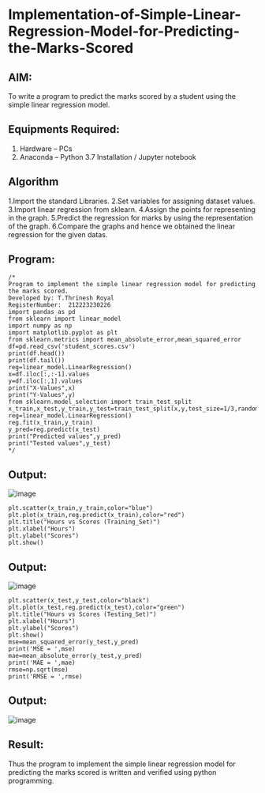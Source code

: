 # Implementation-of-Simple-Linear-Regression-Model-for-Predicting-the-Marks-Scored

## AIM:
To write a program to predict the marks scored by a student using the simple linear regression model.

## Equipments Required:
1. Hardware – PCs
2. Anaconda – Python 3.7 Installation / Jupyter notebook

## Algorithm
1.Import the standard Libraries.
2.Set variables for assigning dataset values.
3.Import linear regression from sklearn.
4.Assign the points for representing in the graph.
5.Predict the regression for marks by using the representation of the graph.
6.Compare the graphs and hence we obtained the linear regression for the given datas.

## Program:
```
/*
Program to implement the simple linear regression model for predicting the marks scored.
Developed by: T.Thrinesh Royal
RegisterNumber:  212223230226
import pandas as pd
from sklearn import linear_model
import numpy as np
import matplotlib.pyplot as plt
from sklearn.metrics import mean_absolute_error,mean_squared_error
df=pd.read_csv('student_scores.csv')
print(df.head())
print(df.tail())
reg=linear_model.LinearRegression()
x=df.iloc[:,:-1].values
y=df.iloc[:,1].values
print("X-Values",x)
print("Y-Values",y)
from sklearn.model_selection import train_test_split
x_train,x_test,y_train,y_test=train_test_split(x,y,test_size=1/3,random_state=0)
reg=linear_model.LinearRegression()
reg.fit(x_train,y_train)
y_pred=reg.predict(x_test)
print("Predicted values",y_pred)
print("Tested values",y_test)
*/
```
## Output:
![image](https://github.com/Jeshwanthkumarpayyavula/Implementation-of-Simple-Linear-Regression-Model-for-Predicting-the-Marks-Scored/assets/145742402/2259351e-6a9d-4a62-b0fd-ea854e84f168)

```
plt.scatter(x_train,y_train,color="blue")
plt.plot(x_train,reg.predict(x_train),color="red")
plt.title("Hours vs Scores (Training_Set)")
plt.xlabel("Hours")
plt.ylabel("Scores")
plt.show()
```
## Output:
![image](https://github.com/Jeshwanthkumarpayyavula/Implementation-of-Simple-Linear-Regression-Model-for-Predicting-the-Marks-Scored/assets/145742402/e9925c91-d8fc-4cbd-9b06-2b6d0c97234c)



```
plt.scatter(x_test,y_test,color="black")
plt.plot(x_test,reg.predict(x_test),color="green")
plt.title("Hours vs Scores (Testing_Set)")
plt.xlabel("Hours")
plt.ylabel("Scores")
plt.show()
mse=mean_squared_error(y_test,y_pred)
print('MSE = ',mse)
mae=mean_absolute_error(y_test,y_pred)
print('MAE = ',mae)
rmse=np.sqrt(mse)
print('RMSE = ',rmse)
```
## Output:
![image](https://github.com/Jeshwanthkumarpayyavula/Implementation-of-Simple-Linear-Regression-Model-for-Predicting-the-Marks-Scored/assets/145742402/9e10c01a-b7c2-4387-b0ef-bc9c0b0a3553)



## Result:
Thus the program to implement the simple linear regression model for predicting the marks scored is written and verified using python programming.
